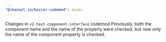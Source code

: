 ```yaml
---
"@channel.io/bezier-codemod": minor
---
```


Changes in `v2-text-component-interface` codemod
Previously, both the component name and the name of the property were checked, but now only the name of the component property is checked.

